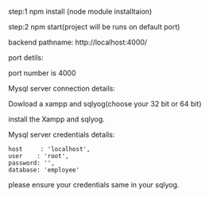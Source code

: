 step:1
   npm install (node module installtaion)

step:2
   npm start(project will be runs on default port)

backend pathname: http://localhost:4000/


port detils:

port number is 4000

Mysql server connection details: 

Dowload a xampp and sqlyog(choose your 32 bit or 64 bit)

install the Xampp and sqlyog.

Mysql server credentials details:

    host     : 'localhost',
    user    : 'root',
    password: '',
    database: 'employee'

please ensure your credentials same in your sqlyog.

